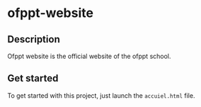 # ofppt-website

## Description 
Ofppt website is the official website of the ofppt school.

## Get started 
To get started with this project, just launch the `accuiel.html` file.